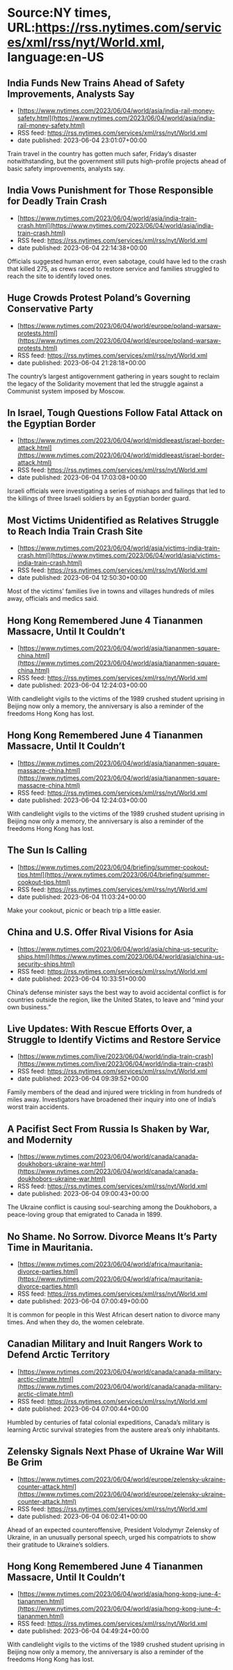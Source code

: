 # Source:NY times, URL:https://rss.nytimes.com/services/xml/rss/nyt/World.xml, language:en-US

## India Funds New Trains Ahead of Safety Improvements, Analysts Say
 - [https://www.nytimes.com/2023/06/04/world/asia/india-rail-money-safety.html](https://www.nytimes.com/2023/06/04/world/asia/india-rail-money-safety.html)
 - RSS feed: https://rss.nytimes.com/services/xml/rss/nyt/World.xml
 - date published: 2023-06-04 23:01:07+00:00

Train travel in the country has gotten much safer, Friday’s disaster notwithstanding, but the government still puts high-profile projects ahead of basic safety improvements, analysts say.

## India Vows Punishment for Those Responsible for Deadly Train Crash
 - [https://www.nytimes.com/2023/06/04/world/asia/india-train-crash.html](https://www.nytimes.com/2023/06/04/world/asia/india-train-crash.html)
 - RSS feed: https://rss.nytimes.com/services/xml/rss/nyt/World.xml
 - date published: 2023-06-04 22:14:38+00:00

Officials suggested human error, even sabotage, could have led to the crash that killed 275, as crews raced to restore service and families struggled to reach the site to identify loved ones.

## Huge Crowds Protest Poland’s Governing Conservative Party
 - [https://www.nytimes.com/2023/06/04/world/europe/poland-warsaw-protests.html](https://www.nytimes.com/2023/06/04/world/europe/poland-warsaw-protests.html)
 - RSS feed: https://rss.nytimes.com/services/xml/rss/nyt/World.xml
 - date published: 2023-06-04 21:28:18+00:00

The country’s largest antigovernment gathering in years sought to reclaim the legacy of the Solidarity movement that led the struggle against a Communist system imposed by Moscow.

## In Israel, Tough Questions Follow Fatal Attack on the Egyptian Border
 - [https://www.nytimes.com/2023/06/04/world/middleeast/israel-border-attack.html](https://www.nytimes.com/2023/06/04/world/middleeast/israel-border-attack.html)
 - RSS feed: https://rss.nytimes.com/services/xml/rss/nyt/World.xml
 - date published: 2023-06-04 17:03:08+00:00

Israeli officials were investigating a series of mishaps and failings that led to the killings of three Israeli soldiers by an Egyptian border guard.

## Most Victims Unidentified as Relatives Struggle to Reach India Train Crash Site
 - [https://www.nytimes.com/2023/06/04/world/asia/victims-india-train-crash.html](https://www.nytimes.com/2023/06/04/world/asia/victims-india-train-crash.html)
 - RSS feed: https://rss.nytimes.com/services/xml/rss/nyt/World.xml
 - date published: 2023-06-04 12:50:30+00:00

Most of the victims’ families live in towns and villages hundreds of miles away, officials and medics said.

## Hong Kong Remembered June 4 Tiananmen Massacre, Until It Couldn’t
 - [https://www.nytimes.com/2023/06/04/world/asia/tiananmen-square-china.html](https://www.nytimes.com/2023/06/04/world/asia/tiananmen-square-china.html)
 - RSS feed: https://rss.nytimes.com/services/xml/rss/nyt/World.xml
 - date published: 2023-06-04 12:24:03+00:00

With candlelight vigils to the victims of the 1989 crushed student uprising in Beijing now only a memory, the anniversary is also a reminder of the freedoms Hong Kong has lost.

## Hong Kong Remembered June 4 Tiananmen Massacre, Until It Couldn’t
 - [https://www.nytimes.com/2023/06/04/world/asia/tiananmen-square-massacre-china.html](https://www.nytimes.com/2023/06/04/world/asia/tiananmen-square-massacre-china.html)
 - RSS feed: https://rss.nytimes.com/services/xml/rss/nyt/World.xml
 - date published: 2023-06-04 12:24:03+00:00

With candlelight vigils to the victims of the 1989 crushed student uprising in Beijing now only a memory, the anniversary is also a reminder of the freedoms Hong Kong has lost.

## The Sun Is Calling
 - [https://www.nytimes.com/2023/06/04/briefing/summer-cookout-tips.html](https://www.nytimes.com/2023/06/04/briefing/summer-cookout-tips.html)
 - RSS feed: https://rss.nytimes.com/services/xml/rss/nyt/World.xml
 - date published: 2023-06-04 11:03:24+00:00

Make your cookout, picnic or beach trip a little easier.

## China and U.S. Offer Rival Visions for Asia
 - [https://www.nytimes.com/2023/06/04/world/asia/china-us-security-ships.html](https://www.nytimes.com/2023/06/04/world/asia/china-us-security-ships.html)
 - RSS feed: https://rss.nytimes.com/services/xml/rss/nyt/World.xml
 - date published: 2023-06-04 10:33:51+00:00

China’s defense minister says the best way to avoid accidental conflict is for countries outside the region, like the United States, to leave and “mind your own business.”

## Live Updates: With Rescue Efforts Over, a Struggle to Identify Victims and Restore Service
 - [https://www.nytimes.com/live/2023/06/04/world/india-train-crash](https://www.nytimes.com/live/2023/06/04/world/india-train-crash)
 - RSS feed: https://rss.nytimes.com/services/xml/rss/nyt/World.xml
 - date published: 2023-06-04 09:39:52+00:00

Family members of the dead and injured were trickling in from hundreds of miles away. Investigators have broadened their inquiry into one of India’s worst train accidents.

## A Pacifist Sect From Russia Is Shaken by War, and Modernity
 - [https://www.nytimes.com/2023/06/04/world/canada/canada-doukhobors-ukraine-war.html](https://www.nytimes.com/2023/06/04/world/canada/canada-doukhobors-ukraine-war.html)
 - RSS feed: https://rss.nytimes.com/services/xml/rss/nyt/World.xml
 - date published: 2023-06-04 09:00:43+00:00

The Ukraine conflict is causing soul-searching among the Doukhobors, a peace-loving group that emigrated to Canada in 1899.

## No Shame. No Sorrow. Divorce Means It’s Party Time in Mauritania.
 - [https://www.nytimes.com/2023/06/04/world/africa/mauritania-divorce-parties.html](https://www.nytimes.com/2023/06/04/world/africa/mauritania-divorce-parties.html)
 - RSS feed: https://rss.nytimes.com/services/xml/rss/nyt/World.xml
 - date published: 2023-06-04 07:00:49+00:00

It is common for people in this West African desert nation to divorce many times. And when they do, the women celebrate.

## Canadian Military and Inuit Rangers Work to Defend Arctic Territory
 - [https://www.nytimes.com/2023/06/04/world/canada/canada-military-arctic-climate.html](https://www.nytimes.com/2023/06/04/world/canada/canada-military-arctic-climate.html)
 - RSS feed: https://rss.nytimes.com/services/xml/rss/nyt/World.xml
 - date published: 2023-06-04 07:00:44+00:00

Humbled by centuries of fatal colonial expeditions, Canada’s military is learning Arctic survival strategies from the austere area’s only inhabitants.

## Zelensky Signals Next Phase of Ukraine War Will Be Grim
 - [https://www.nytimes.com/2023/06/04/world/europe/zelensky-ukraine-counter-attack.html](https://www.nytimes.com/2023/06/04/world/europe/zelensky-ukraine-counter-attack.html)
 - RSS feed: https://rss.nytimes.com/services/xml/rss/nyt/World.xml
 - date published: 2023-06-04 06:02:41+00:00

Ahead of an expected counteroffensive, President Volodymyr Zelensky of Ukraine, in an unusually personal speech, urged his compatriots to show their gratitude to Ukraine’s soldiers.

## Hong Kong Remembered June 4 Tiananmen Massacre, Until It Couldn’t
 - [https://www.nytimes.com/2023/06/04/world/asia/hong-kong-june-4-tiananmen.html](https://www.nytimes.com/2023/06/04/world/asia/hong-kong-june-4-tiananmen.html)
 - RSS feed: https://rss.nytimes.com/services/xml/rss/nyt/World.xml
 - date published: 2023-06-04 04:49:24+00:00

With candlelight vigils to the victims of the 1989 crushed student uprising in Beijing now only a memory, the anniversary is also a reminder of the freedoms Hong Kong has lost.

